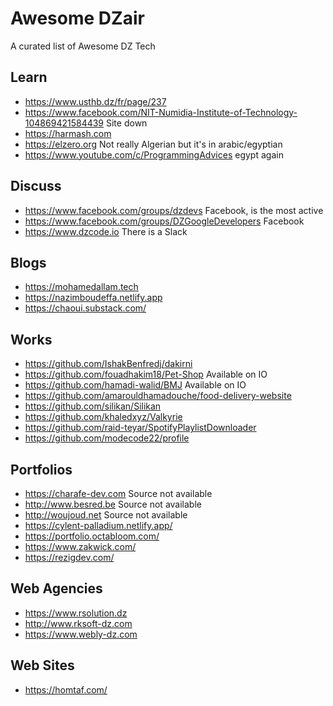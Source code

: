 # Awesome DZair

A curated list of Awesome DZ Tech

## Learn

* https://www.usthb.dz/fr/page/237
* https://www.facebook.com/NIT-Numidia-Institute-of-Technology-104869421584439 Site down
* https://harmash.com
* https://elzero.org Not really Algerian but it's in arabic/egyptian
* https://www.youtube.com/c/ProgrammingAdvices egypt again

## Discuss

* https://www.facebook.com/groups/dzdevs Facebook, is the most active
* https://www.facebook.com/groups/DZGoogleDevelopers Facebook
* https://www.dzcode.io There is a Slack

## Blogs

* https://mohamedallam.tech
* https://nazimboudeffa.netlify.app
* https://chaoui.substack.com/

## Works

* https://github.com/IshakBenfredj/dakirni
* https://github.com/fouadhakim18/Pet-Shop Available on IO
* https://github.com/hamadi-walid/BMJ Available on IO
* https://github.com/amarouldhamadouche/food-delivery-website
* https://github.com/silikan/Silikan
* https://github.com/khaledxyz/Valkyrie
* https://github.com/raid-teyar/SpotifyPlaylistDownloader
* https://github.com/modecode22/profile

## Portfolios

* https://charafe-dev.com Source not available
* http://www.besred.be Source not available
* http://woujoud.net Source not available
* https://cylent-palladium.netlify.app/
* https://portfolio.octabloom.com/
* https://www.zakwick.com/
* https://rezigdev.com/

## Web Agencies

* https://www.rsolution.dz
* http://www.rksoft-dz.com
* https://www.webly-dz.com

## Web Sites

* https://homtaf.com/
